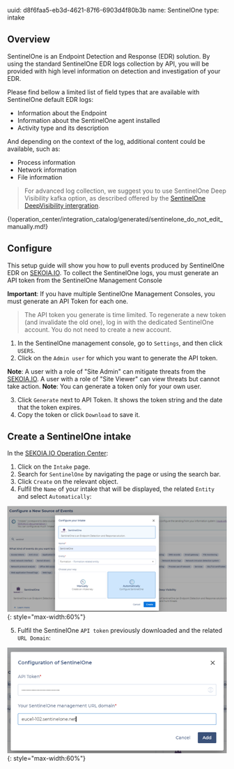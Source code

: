 uuid: d8f6faa5-eb3d-4621-87f6-6903d4f80b3b
name: SentinelOne
type: intake

## Overview

SentinelOne is an Endpoint Detection and Response (EDR) solution. By using the standard SentinelOne EDR logs collection by API, you will be provided with high level information on detection and investigation of your EDR.

Please find bellow a limited list of field types that are available with SentinelOne default EDR logs:

- Information about the Endpoint
- Information about the SentinelOne agent installed
- Activity type and its description

And depending on the context of the log, additional content could be available, such as:

- Process information
- Network information
- File information

> For advanced log collection, we suggest you to use SentinelOne Deep Visibility kafka option, as described offered by the [SentinelOne DeepVisibility intergration](sentinelone_deepvisibility.md).

{!operation_center/integration_catalog/generated/sentinelone_do_not_edit_manually.md!}

## Configure

This setup guide will show you how to pull events produced by SentinelOne EDR on [SEKOIA.IO](https://app.sekoia.io/). To collect the SentinelOne logs, you must generate an API token from the SentinelOne Management Console

**Important**: If you have multiple SentinelOne Management Consoles, you must generate an API Token for each one.

> The API token you generate is time limited. To regenerate a new token (and invalidate the old one), log in with the dedicated SentinelOne account. You do not need to create a new account.

1. In the SentinelOne management console, go to `Settings`, and then click `USERS`.
2. Click on the `Admin user` for which you want to generate the API token.

**Note**: A user with a role of "Site Admin" can mitigate threats from the [SEKOIA.IO](https://app.sekoia.io/). A user with a role of "Site Viewer" can view threats but cannot take action.
**Note**: You can generate a token only for your own user.

3. Click `Generate` next to API Token. It shows the token string and the date that the token expires.
4. Copy the token or click `Download` to save it.

## Create a SentinelOne intake

In the [SEKOIA.IO Operation Center](https://app.sekoia.io/operations/intakes):

1. Click on the `Intake` page.
2. Search for `SentinelOne` by navigating the page or using the search bar.
3. Click `Create` on the relevant object.
4. Fulfil the `Name` of your intake that will be displayed, the related `Entity` and select `Automatically`:

![SentinelOne EDR Intake creation](../../../assets/operation_center/integration_catalog/endpoint/sentinelone/sentinelone_edr_auto.png){: style="max-width:60%"}

5. Fulfil the SentinelOne `API token` previously downloaded and the related `URL Domain`:

![SentinelOne EDR secret](../../../assets/operation_center/integration_catalog/endpoint/sentinelone/sentinelone_edr_api.png){: style="max-width:60%"}
